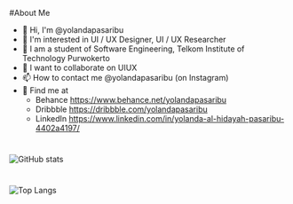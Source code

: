 #About Me
- 👋 Hi, I'm @yolandapasaribu
- 👀 I'm interested in UI / UX Designer, UI / UX Researcher
- 🌱 I am a student of Software Engineering, Telkom Institute of Technology Purwokerto
- 💞️ I want to collaborate on UIUX
- 📫 How to contact me @yolandapasaribu (on Instagram)
- 🎨 Find me at 
    - Behance https://www.behance.net/yolandapasaribu
    - Dribbble https://dribbble.com/yolandapasaribu
    - LinkedIn https://www.linkedin.com/in/yolanda-al-hidayah-pasaribu-4402a4197/

#
![GitHub stats](https://github-readme-stats.vercel.app/api?username=yolandapasaribu&show_icons=true&theme=radical) 
#
![Top Langs](https://github-readme-stats.vercel.app/api/top-langs/?username=yolandapasaribu&layout=compact)
